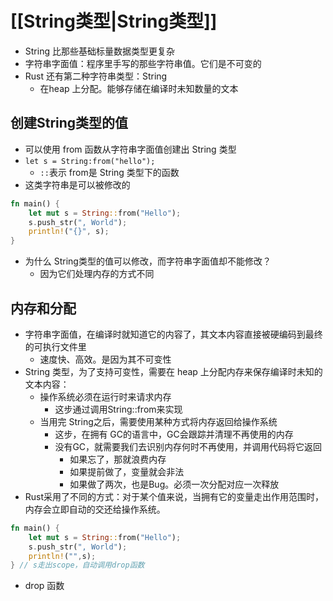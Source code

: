 # [[String类型|String类型]]

-   String 比那些基础标量数据类型更复杂
-   字符串字面值：程序里手写的那些字符串值。它们是不可变的
-   Rust 还有第二种字符串类型：String
    -   在heap 上分配。能够存储在编译时未知数量的文本

## 创建String类型的值

-   可以使用 from 函数从字符串字面值创建出 String 类型
-   `let s = String:from("hello");`
    -   `::`表示 from是 String 类型下的函数
-   这类字符串是可以被修改的

```rust
fn main() {
	let mut s = String::from("Hello");
	s.push_str(", World");
	println!("{}", s);
}
```

-   为什么 String类型的值可以修改，而字符串字面值却不能修改？
    -   因为它们处理内存的方式不同

## 内存和分配

-   字符串字面值，在编译时就知道它的内容了，其文本内容直接被硬编码到最终的可执行文件里
    -   速度快、高效。是因为其不可变性
-   String 类型，为了支持可变性，需要在 heap 上分配内存来保存编译时未知的文本内容：
    -   操作系统必须在运行时来请求内存
        -   这步通过调用String::from来实现
    -   当用完 String之后，需要使用某种方式将内存返回给操作系统
        -   这步，在拥有 GC的语言中，GC会跟踪并清理不再使用的内存
        -   没有GC，就需要我们去识别内存何时不再使用，并调用代码将它返回
            -   如果忘了，那就浪费内存
            -   如果提前做了，变量就会非法
            -   如果做了两次，也是Bug。必须一次分配对应一次释放
-   Rust采用了不同的方式：对于某个值来说，当拥有它的变量走出作用范围时，内存会立即自动的交还给操作系统。

```rust
fn main() {
	let mut s = String::from("Hello");
	s.push_str(", World");
	println!("",s);
} // s走出scope，自动调用drop函数
```

-   drop 函数